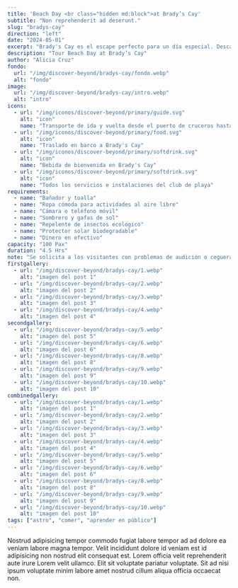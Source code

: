 ```yaml
---
title: 'Beach Day <br class="hidden md:block">at Brady’s Cay'
subtitle: "Non reprehenderit ad deserunt."
slug: "bradys-cay"
direction: "left"
date: "2024-05-01"
excerpt: "Brady's Cay es el escape perfecto para un día especial. Descansa en una hermosa playa de arena blanca, a la sombra de unas palmeras o de una cómoda sombrilla, con una bebida refrescante en la mano. Situado al este de la isla, Brady's Cay ofrece todo lo necesario para pasar un día de playa perfecto: servicios de playa, aguas cristalinas y un ambiente relajado. Un chapuzón, remar por la costa en kayak o simplemente disfrutar del sol caribeño. ¡Este es tu momento!"
description: "Tour Beach Day at Brady’s Cay"
author: "Alicia Cruz"
fondo:
  url: "/img/discover-beyond/bradys-cay/fondo.webp"
  alt: "fondo"
image:
  url: "/img/discover-beyond/bradys-cay/intro.webp"
  alt: "intro"
icons:
  - url: "/img/iconos/discover-beyond/primary/guide.svg"
    alt: "icon"
    name: "Transporte de ida y vuelta desde el puerto de cruceros hasta el embarque"
  - url: "/img/iconos/discover-beyond/primary/food.svg"
    alt: "icon"
    name: "Traslado en barco a Brady's Cay"
  - url: "/img/iconos/discover-beyond/primary/softdrink.svg"
    alt: "icon"
    name: "Bebida de bienvenida en Brady's Cay"
  - url: "/img/iconos/discover-beyond/primary/softdrink.svg"
    alt: "icon"
    name: "Todos los servicios e instalaciones del club de playa"
requirements:
  - name: "Bañador y toalla"
  - name: "Ropa cómoda para actividades al aire libre"
  - name: "Cámara o teléfono móvil"
  - name: "Sombrero y gafas de sol"
  - name: "Repelente de insectos ecológico"
  - name: "Protector solar biodegradable"
  - name: "Dinero en efectivo"
capacity: "100 Pax"
duration: "4.5 Hrs"
note: "Se solicita a los visitantes con problemas de audición o ceguera que vayan acompañados de un asistente, amigo o familiar para garantizar su comodidad y seguridad. Los participantes deben tener entre 3 y 70 años. Por motivos de seguridad, esta actividad no es apta para personas que hayan sido operadas recientemente ni para mujeres embarazadas. Esta excursión incluye caminar por superficies irregulares, por lo que los participantes deben ser capaces de caminar de forma independiente sin ayuda. Esta excursión no es apta para personas con movilidad reducida, como andadores, bastones, sillas de ruedas o scooter."
firstgallery:
  - url: "/img/discover-beyond/bradys-cay/1.webp"
    alt: "imagen del post 1"
  - url: "/img/discover-beyond/bradys-cay/2.webp"
    alt: "imagen del post 2"
  - url: "/img/discover-beyond/bradys-cay/3.webp"
    alt: "imagen del post 3"
  - url: "/img/discover-beyond/bradys-cay/4.webp"
    alt: "imagen del post 4"
secondgallery:
  - url: "/img/discover-beyond/bradys-cay/5.webp"
    alt: "imagen del post 5"
  - url: "/img/discover-beyond/bradys-cay/6.webp"
    alt: "imagen del post 6"
  - url: "/img/discover-beyond/bradys-cay/8.webp"
    alt: "imagen del post 8"
  - url: "/img/discover-beyond/bradys-cay/9.webp"
    alt: "imagen del post 9"
  - url: "/img/discover-beyond/bradys-cay/10.webp"
    alt: "imagen del post 10"
combinedgallery:
  - url: "/img/discover-beyond/bradys-cay/1.webp"
    alt: "imagen del post 1"
  - url: "/img/discover-beyond/bradys-cay/2.webp"
    alt: "imagen del post 2"
  - url: "/img/discover-beyond/bradys-cay/3.webp"
    alt: "imagen del post 3"
  - url: "/img/discover-beyond/bradys-cay/4.webp"
    alt: "imagen del post 4"
  - url: "/img/discover-beyond/bradys-cay/5.webp"
    alt: "imagen del post 5"
  - url: "/img/discover-beyond/bradys-cay/6.webp"
    alt: "imagen del post 6"
  - url: "/img/discover-beyond/bradys-cay/8.webp"
    alt: "imagen del post 8"
  - url: "/img/discover-beyond/bradys-cay/9.webp"
    alt: "imagen del post 9"
  - url: "/img/discover-beyond/bradys-cay/10.webp"
    alt: "imagen del post 10"
tags: ["astro", "comer", "aprender en público"]
---
```



Nostrud adipisicing tempor commodo fugiat labore tempor ad ad dolore ea veniam labore magna tempor. Velit incididunt dolore id veniam est id adipisicing non nostrud elit consequat est. Lorem officia velit reprehenderit aute irure Lorem velit ullamco. Elit sit voluptate pariatur voluptate. Sit ad nisi ipsum voluptate minim labore amet nostrud cillum aliqua officia occaecat non.
